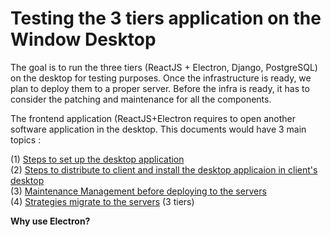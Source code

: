 # Testing the 3 tiers application on the Window Desktop

The goal is to run the three tiers (ReactJS + Electron, Django, PostgreSQL) on the desktop for testing purposes. Once the infrastructure is ready, we plan to deploy them to a proper server.
Before the infra is ready, it has to consider the patching and maintenance for all the components.

The frontend application (ReactJS+Electron requires to open another software application in the desktop.
This documents would have 3 main topics :

(1) [Steps to set up the desktop application](steps_set_up_desktop_application.md) <br>
(2) [Steps to distribute to client and install the desktop applicaion in client's desktop](distribution_to_client.md) <br>
(3) [Maintenance Management before deploying to the servers](mintenance.md) <br>
(4) [Strategies migrate to the servers](migration_to_servers.md) (3 tiers)

**Why use Electron?**
